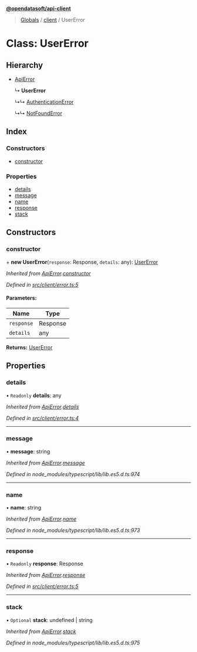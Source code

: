 **[@opendatasoft/api-client](../README.md)**

> [Globals](../globals.md) / [client](../modules/client.md) / UserError

# Class: UserError

## Hierarchy

* [ApiError](client.apierror.md)

  ↳ **UserError**

  ↳↳ [AuthenticationError](client.authenticationerror.md)

  ↳↳ [NotFoundError](client.notfounderror.md)

## Index

### Constructors

* [constructor](client.usererror.md#constructor)

### Properties

* [details](client.usererror.md#details)
* [message](client.usererror.md#message)
* [name](client.usererror.md#name)
* [response](client.usererror.md#response)
* [stack](client.usererror.md#stack)

## Constructors

### constructor

\+ **new UserError**(`response`: Response, `details`: any): [UserError](client.usererror.md)

*Inherited from [ApiError](client.apierror.md).[constructor](client.apierror.md#constructor)*

*Defined in [src/client/error.ts:5](https://github.com/opendatasoft/ods-dataviz-sdk/blob/8246d9d/packages/api-client/src/client/error.ts#L5)*

#### Parameters:

Name | Type |
------ | ------ |
`response` | Response |
`details` | any |

**Returns:** [UserError](client.usererror.md)

## Properties

### details

• `Readonly` **details**: any

*Inherited from [ApiError](client.apierror.md).[details](client.apierror.md#details)*

*Defined in [src/client/error.ts:4](https://github.com/opendatasoft/ods-dataviz-sdk/blob/8246d9d/packages/api-client/src/client/error.ts#L4)*

___

### message

•  **message**: string

*Inherited from [ApiError](client.apierror.md).[message](client.apierror.md#message)*

*Defined in node_modules/typescript/lib/lib.es5.d.ts:974*

___

### name

•  **name**: string

*Inherited from [ApiError](client.apierror.md).[name](client.apierror.md#name)*

*Defined in node_modules/typescript/lib/lib.es5.d.ts:973*

___

### response

• `Readonly` **response**: Response

*Inherited from [ApiError](client.apierror.md).[response](client.apierror.md#response)*

*Defined in [src/client/error.ts:5](https://github.com/opendatasoft/ods-dataviz-sdk/blob/8246d9d/packages/api-client/src/client/error.ts#L5)*

___

### stack

• `Optional` **stack**: undefined \| string

*Inherited from [ApiError](client.apierror.md).[stack](client.apierror.md#stack)*

*Defined in node_modules/typescript/lib/lib.es5.d.ts:975*
